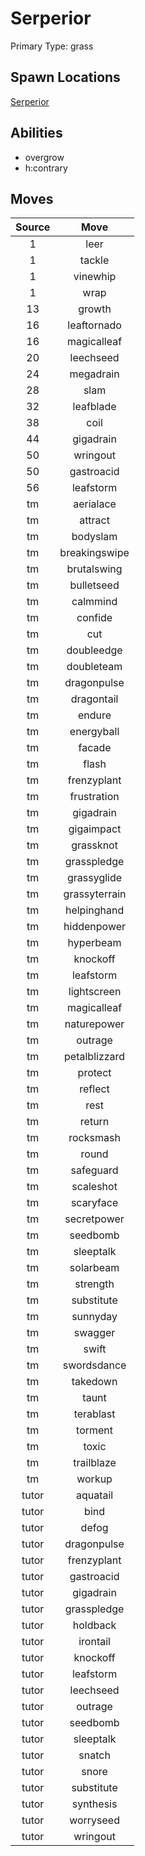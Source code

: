 # Serperior  
Primary Type: grass  
  
## Spawn Locations  
[Serperior](/data/spawn_presets/serperior.md)  
  
## Abilities  
  * overgrow
  * h:contrary
  
  
## Moves  
  
| Source | Move |  
|:---:|:---:|  
| 1 | leer |  
| 1 | tackle |  
| 1 | vinewhip |  
| 1 | wrap |  
| 13 | growth |  
| 16 | leaftornado |  
| 16 | magicalleaf |  
| 20 | leechseed |  
| 24 | megadrain |  
| 28 | slam |  
| 32 | leafblade |  
| 38 | coil |  
| 44 | gigadrain |  
| 50 | wringout |  
| 50 | gastroacid |  
| 56 | leafstorm |  
| tm | aerialace |  
| tm | attract |  
| tm | bodyslam |  
| tm | breakingswipe |  
| tm | brutalswing |  
| tm | bulletseed |  
| tm | calmmind |  
| tm | confide |  
| tm | cut |  
| tm | doubleedge |  
| tm | doubleteam |  
| tm | dragonpulse |  
| tm | dragontail |  
| tm | endure |  
| tm | energyball |  
| tm | facade |  
| tm | flash |  
| tm | frenzyplant |  
| tm | frustration |  
| tm | gigadrain |  
| tm | gigaimpact |  
| tm | grassknot |  
| tm | grasspledge |  
| tm | grassyglide |  
| tm | grassyterrain |  
| tm | helpinghand |  
| tm | hiddenpower |  
| tm | hyperbeam |  
| tm | knockoff |  
| tm | leafstorm |  
| tm | lightscreen |  
| tm | magicalleaf |  
| tm | naturepower |  
| tm | outrage |  
| tm | petalblizzard |  
| tm | protect |  
| tm | reflect |  
| tm | rest |  
| tm | return |  
| tm | rocksmash |  
| tm | round |  
| tm | safeguard |  
| tm | scaleshot |  
| tm | scaryface |  
| tm | secretpower |  
| tm | seedbomb |  
| tm | sleeptalk |  
| tm | solarbeam |  
| tm | strength |  
| tm | substitute |  
| tm | sunnyday |  
| tm | swagger |  
| tm | swift |  
| tm | swordsdance |  
| tm | takedown |  
| tm | taunt |  
| tm | terablast |  
| tm | torment |  
| tm | toxic |  
| tm | trailblaze |  
| tm | workup |  
| tutor | aquatail |  
| tutor | bind |  
| tutor | defog |  
| tutor | dragonpulse |  
| tutor | frenzyplant |  
| tutor | gastroacid |  
| tutor | gigadrain |  
| tutor | grasspledge |  
| tutor | holdback |  
| tutor | irontail |  
| tutor | knockoff |  
| tutor | leafstorm |  
| tutor | leechseed |  
| tutor | outrage |  
| tutor | seedbomb |  
| tutor | sleeptalk |  
| tutor | snatch |  
| tutor | snore |  
| tutor | substitute |  
| tutor | synthesis |  
| tutor | worryseed |  
| tutor | wringout |  
  
